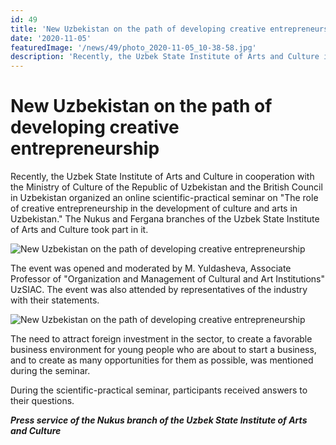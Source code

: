 ```yaml
---
id: 49
title: 'New Uzbekistan on the path of developing creative entrepreneurship'
date: '2020-11-05'
featuredImage: '/news/49/photo_2020-11-05_10-38-58.jpg'
description: 'Recently, the Uzbek State Institute of Arts and Culture in cooperation with the Ministry of Culture of the Republic of Uzbekistan and the British Council in Uzbekistan organized an online scientific-practical seminar on "The role of creative entrepreneurship in the development of culture and arts in Uzbekistan." The Nukus and Fergana branches of the Uzbek State Institute of Arts and Culture took part in it'
---
```


# New Uzbekistan on the path of developing creative entrepreneurship

Recently, the Uzbek State Institute of Arts and Culture in cooperation with the Ministry of Culture of the Republic of Uzbekistan and the British Council in Uzbekistan organized an online scientific-practical seminar on "The role of creative entrepreneurship in the development of culture and arts in Uzbekistan." The Nukus and Fergana branches of the Uzbek State Institute of Arts and Culture took part in it.

![New Uzbekistan on the path of developing creative entrepreneurship](/news/49/photo_2020-11-05_10-38-58.jpg)

The event was opened and moderated by M. Yuldasheva, Associate Professor of "Organization and Management of Cultural and Art Institutions" UzSIAC. The event was also attended by representatives of the industry with their statements.

![New Uzbekistan on the path of developing creative entrepreneurship](/news/49/photo_2020-11-05_10-39-00.jpg)

The need to attract foreign investment in the sector, to create a favorable business environment for young people who are about to start a business, and to create as many opportunities for them as possible, was mentioned during the seminar.

During the scientific-practical seminar, participants received answers to their questions.

**_Press service of the Nukus branch of the Uzbek State Institute of Arts and Culture_**

